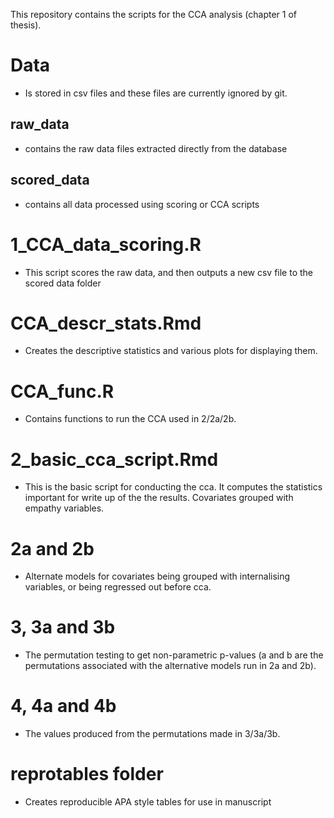
This repository contains the scripts for the CCA analysis (chapter 1 of thesis).

# Data 
- Is stored in csv files and these files are currently ignored by git. 
## raw_data
- contains the raw data files extracted directly from the database
## scored_data
- contains all data processed using scoring or CCA scripts


# 1_CCA_data_scoring.R 
- This script scores the raw data, and then outputs a new csv file to the scored data folder

# CCA_descr_stats.Rmd 
- Creates the descriptive statistics and various plots for displaying them.

# CCA_func.R
- Contains functions to run the CCA used in 2/2a/2b.

# 2_basic_cca_script.Rmd 
- This is the basic script for conducting the cca. It computes the statistics important for write up of the the results. Covariates grouped with empathy variables.

# 2a and 2b 
 - Alternate models for covariates being grouped with internalising variables, or being regressed out before cca.

# 3, 3a and 3b 
- The permutation testing to get non-parametric p-values (a and b are the permutations associated with the alternative models run in 2a and 2b).

# 4, 4a and 4b
- The values produced from the permutations made in 3/3a/3b.

# reprotables folder
- Creates reproducible APA style tables for use in manuscript
